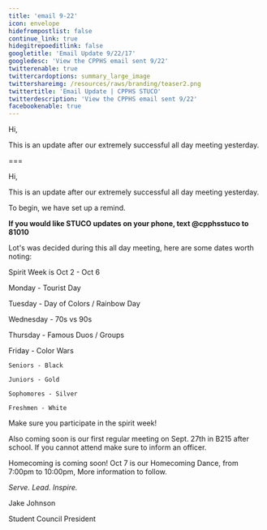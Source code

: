 ```yaml
---
title: 'email 9-22'
icon: envelope
hidefrompostlist: false
continue_link: true
hidegitrepoeditlink: false
googletitle: 'Email Update 9/22/17'
googledesc: 'View the CPPHS email sent 9/22'
twitterenable: true
twittercardoptions: summary_large_image
twittershareimg: /resources/raws/branding/teaser2.png
twittertitle: 'Email Update | CPPHS STUCO'
twitterdescription: 'View the CPPHS email sent 9/22'
facebookenable: true
---
```


Hi,

This is an update after our extremely successful all day meeting yesterday.

===

Hi,

This is an update after our extremely successful all day meeting yesterday.

To begin, we have set up a remind.

**If you would like STUCO updates on your phone, text @cpphsstuco to 81010**

Lot's was decided during this all day meeting, here are some dates worth noting:


Spirit Week is Oct 2 - Oct 6

Monday - Tourist Day

Tuesday - Day of Colors / Rainbow Day

Wednesday - 70s vs 90s

Thursday - Famous Duos / Groups

Friday - Color Wars

    Seniors - Black
    
    Juniors - Gold
    
    Sophomores - Silver
    
    Freshmen - White
    
Make sure you participate in the spirit week!


Also coming soon is our first regular meeting on Sept. 27th in B215 after school. If you cannot attend make sure to inform an officer.


Homecoming is coming soon! Oct 7 is our Homecoming Dance, from 7:00pm to 10:00pm, More information to follow.


_Serve. Lead. Inspire._

Jake Johnson

Student Council President
